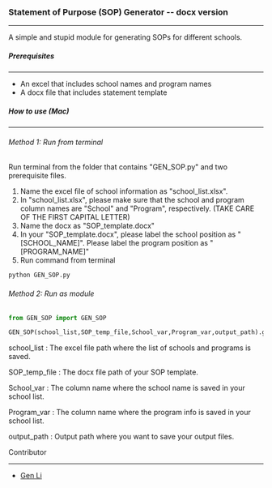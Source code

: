 ### Statement of Purpose (SOP) Generator -- docx version

---

A simple and stupid module for generating SOPs for different schools.



##### Prerequisites

---

* An excel that includes school names and program names
* A docx file that includes statement template



##### How to use (Mac)

---

###### Method 1: Run from terminal

Run terminal from the folder that contains "GEN_SOP.py" and two prerequisite files.

1. Name the excel file of school information as "school_list.xlsx". 
2. In "school_list.xlsx", please make sure that the school and program column names are "School" and "Program", respectively. (TAKE CARE OF THE FIRST CAPITAL LETTER)
3. Name the docx as "SOP_template.docx"
4. In your "SOP_template.docx", please label the school position as "[SCHOOL_NAME]". Please label the program position as "[PROGRAM_NAME]" 
5. Run command from terminal

```python
python GEN_SOP.py
```



###### Method 2: Run as module

```python
from GEN_SOP import GEN_SOP

GEN_SOP(school_list,SOP_temp_file,School_var,Program_var,output_path).gen_sop()
```

school_list : The excel file path where the list of schools and programs is saved.

SOP_temp_file : The docx file path of your SOP template.

School_var : The column name where the school name is saved in your school list.

Program_var : The column name where the program info is saved in your school list.

output_path : Output path where you want to save your output files.



Contributor

---

* [Gen Li](https://www.gen-li.com)